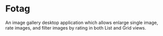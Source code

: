 # Fotag
An image gallery desktop application which allows enlarge single image, rate images, and filter images by rating in both List and Grid views.
